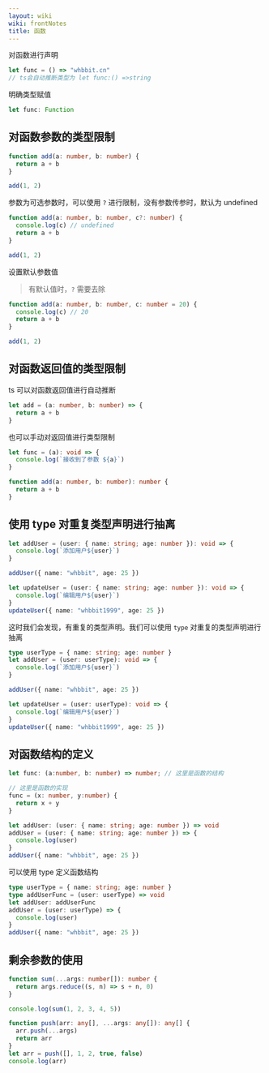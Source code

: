 ```yaml
---
layout: wiki
wiki: frontNotes
title: 函数
---
```


对函数进行声明

```ts
let func = () => "whbbit.cn"
// ts会自动推断类型为 let func:() =>string
```

明确类型赋值

```ts
let func: Function
```

## 对函数参数的类型限制

```ts
function add(a: number, b: number) {
  return a + b
}

add(1, 2)
```

参数为可选参数时，可以使用 `?` 进行限制，没有参数传参时，默认为 undefined

```ts
function add(a: number, b: number, c?: number) {
  console.log(c) // undefined
  return a + b
}

add(1, 2)
```

设置默认参数值

> 有默认值时，`?` 需要去除

```ts
function add(a: number, b: number, c: number = 20) {
  console.log(c) // 20
  return a + b
}

add(1, 2)
```

## 对函数返回值的类型限制

ts 可以对函数返回值进行自动推断

```ts
let add = (a: number, b: number) => {
  return a + b
}
```

也可以手动对返回值进行类型限制

```ts
let func = (a): void => {
  console.log(`接收到了参数 ${a}`)
}
```

```ts
function add(a: number, b: number): number {
  return a + b
}
```

## 使用 type 对重复类型声明进行抽离

```ts
let addUser = (user: { name: string; age: number }): void => {
  console.log(`添加用户${user}`)
}

addUser({ name: "whbbit", age: 25 })

let updateUser = (user: { name: string; age: number }): void => {
  console.log(`编辑用户${user}`)
}
updateUser({ name: "whbbit1999", age: 25 })
```

这时我们会发现，有重复的类型声明。我们可以使用 `type` 对重复的类型声明进行抽离

```ts
type userType = { name: string; age: number }
let addUser = (user: userType): void => {
  console.log(`添加用户${user}`)
}

addUser({ name: "whbbit", age: 25 })

let updateUser = (user: userType): void => {
  console.log(`编辑用户${user}`)
}
updateUser({ name: "whbbit1999", age: 25 })
```

## 对函数结构的定义

```ts
let func: (a:number, b: number) => number; // 这里是函数的结构

// 这里是函数的实现
func = (x: number, y:number) {
  return x + y
}
```

```ts
let addUser: (user: { name: string; age: number }) => void
addUser = (user: { name: string; age: number }) => {
  console.log(user)
}
addUser({ name: "whbbit", age: 25 })
```

可以使用 type 定义函数结构

```ts
type userType = { name: string; age: number }
type addUserFunc = (user: userType) => void
let addUser: addUserFunc
addUser = (user: userType) => {
  console.log(user)
}
addUser({ name: "whbbit", age: 25 })
```

## 剩余参数的使用

```ts
function sum(...args: number[]): number {
  return args.reduce((s, n) => s + n, 0)
}

console.log(sum(1, 2, 3, 4, 5))
```

```ts
function push(arr: any[], ...args: any[]): any[] {
  arr.push(...args)
  return arr
}
let arr = push([], 1, 2, true, false)
console.log(arr)
```
